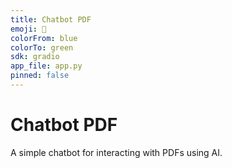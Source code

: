 ```yaml
---
title: Chatbot PDF
emoji: 📄
colorFrom: blue
colorTo: green
sdk: gradio
app_file: app.py
pinned: false
---
```

# Chatbot PDF
A simple chatbot for interacting with PDFs using AI.
